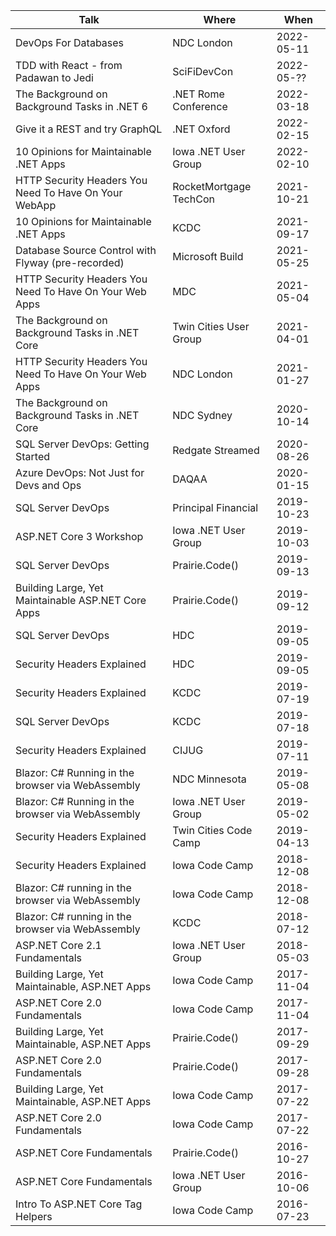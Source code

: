 | Talk                                                    | Where                  | When       |
| ------------------------------------------------------- | ---------------------- | ---------- |
| DevOps For Databases                                    | NDC London             | 2022-05-11 |
| TDD with React - from Padawan to Jedi                   | SciFiDevCon            | 2022-05-?? |
| The Background on Background Tasks in .NET 6            | .NET Rome Conference   | 2022-03-18 |
| Give it a REST and try GraphQL                          | .NET Oxford            | 2022-02-15 |
| 10 Opinions for Maintainable .NET Apps                  | Iowa .NET User Group   | 2022-02-10 |
| HTTP Security Headers You Need To Have On Your WebApp   | RocketMortgage TechCon | 2021-10-21 |
| 10 Opinions for Maintainable .NET Apps                  | KCDC                   | 2021-09-17 |
| Database Source Control with Flyway (pre-recorded)      | Microsoft Build        | 2021-05-25 |
| HTTP Security Headers You Need To Have On Your Web Apps | MDC                    | 2021-05-04 |
| The Background on Background Tasks in .NET Core         | Twin Cities User Group | 2021-04-01 |
| HTTP Security Headers You Need To Have On Your Web Apps | NDC London             | 2021-01-27 |
| The Background on Background Tasks in .NET Core         | NDC Sydney             | 2020-10-14 |
| SQL Server DevOps: Getting Started                      | Redgate Streamed       | 2020-08-26 |
| Azure DevOps: Not Just for Devs and Ops                 | DAQAA                  | 2020-01-15 |
| SQL Server DevOps                                       | Principal Financial    | 2019-10-23 |
| ASP.NET Core 3 Workshop                                 | Iowa .NET User Group   | 2019-10-03 |
| SQL Server DevOps                                       | Prairie.Code()         | 2019-09-13 |
| Building Large, Yet Maintainable ASP.NET Core Apps      | Prairie.Code()         | 2019-09-12 |
| SQL Server DevOps                                       | HDC                    | 2019-09-05 |
| Security Headers Explained                              | HDC                    | 2019-09-05 |
| Security Headers Explained                              | KCDC                   | 2019-07-19 |
| SQL Server DevOps                                       | KCDC                   | 2019-07-18 |
| Security Headers Explained                              | CIJUG                  | 2019-07-11 |
| Blazor: C# Running in the browser via WebAssembly       | NDC Minnesota          | 2019-05-08 |
| Blazor: C# Running in the browser via WebAssembly       | Iowa .NET User Group   | 2019-05-02 |
| Security Headers Explained                              | Twin Cities Code Camp  | 2019-04-13 |
| Security Headers Explained                              | Iowa Code Camp         | 2018-12-08 |
| Blazor: C# running in the browser via WebAssembly       | Iowa Code Camp         | 2018-12-08 |
| Blazor: C# running in the browser via WebAssembly       | KCDC                   | 2018-07-12 |
| ASP.NET Core 2.1 Fundamentals                           | Iowa .NET User Group   | 2018-05-03 |
| Building Large, Yet Maintainable, ASP.NET Apps          | Iowa Code Camp         | 2017-11-04 |
| ASP.NET Core 2.0 Fundamentals                           | Iowa Code Camp         | 2017-11-04 |
| Building Large, Yet Maintainable, ASP.NET Apps          | Prairie.Code()         | 2017-09-29 |
| ASP.NET Core 2.0 Fundamentals                           | Prairie.Code()         | 2017-09-28 |
| Building Large, Yet Maintainable, ASP.NET Apps          | Iowa Code Camp         | 2017-07-22 |
| ASP.NET Core 2.0 Fundamentals                           | Iowa Code Camp         | 2017-07-22 |
| ASP.NET Core Fundamentals                               | Prairie.Code()         | 2016-10-27 |
| ASP.NET Core Fundamentals                               | Iowa .NET User Group   | 2016-10-06 |
| Intro To ASP.NET Core Tag Helpers                       | Iowa Code Camp         | 2016-07-23 |
